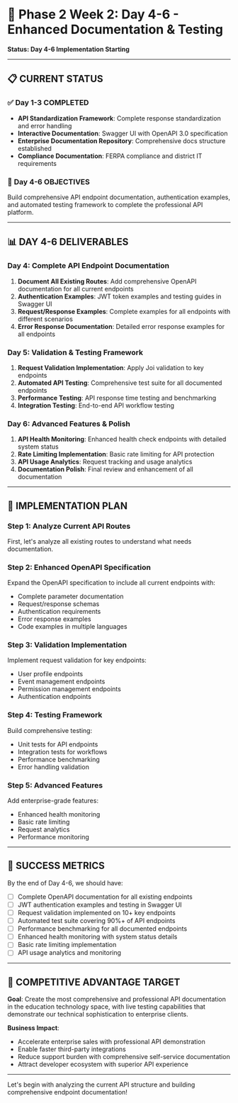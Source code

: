 # 🚀 Phase 2 Week 2: Day 4-6 - Enhanced Documentation & Testing

**Status: Day 4-6 Implementation Starting**

---

## 📋 CURRENT STATUS

### ✅ **Day 1-3 COMPLETED**
- **API Standardization Framework**: Complete response standardization and error handling
- **Interactive Documentation**: Swagger UI with OpenAPI 3.0 specification
- **Enterprise Documentation Repository**: Comprehensive docs structure established
- **Compliance Documentation**: FERPA compliance and district IT requirements

### 🎯 **Day 4-6 OBJECTIVES**
Build comprehensive API endpoint documentation, authentication examples, and automated testing framework to complete the professional API platform.

---

## 📊 DAY 4-6 DELIVERABLES

### **Day 4: Complete API Endpoint Documentation**
1. **Document All Existing Routes**: Add comprehensive OpenAPI documentation for all current endpoints
2. **Authentication Examples**: JWT token examples and testing guides in Swagger UI
3. **Request/Response Examples**: Complete examples for all endpoints with different scenarios
4. **Error Response Documentation**: Detailed error response examples for all endpoints

### **Day 5: Validation & Testing Framework**
1. **Request Validation Implementation**: Apply Joi validation to key endpoints
2. **Automated API Testing**: Comprehensive test suite for all documented endpoints
3. **Performance Testing**: API response time testing and benchmarking
4. **Integration Testing**: End-to-end API workflow testing

### **Day 6: Advanced Features & Polish**
1. **API Health Monitoring**: Enhanced health check endpoints with detailed system status
2. **Rate Limiting Implementation**: Basic rate limiting for API protection
3. **API Usage Analytics**: Request tracking and usage analytics
4. **Documentation Polish**: Final review and enhancement of all documentation

---

## 🔧 IMPLEMENTATION PLAN

### **Step 1: Analyze Current API Routes**
First, let's analyze all existing routes to understand what needs documentation.

### **Step 2: Enhanced OpenAPI Specification**
Expand the OpenAPI specification to include all current endpoints with:
- Complete parameter documentation
- Request/response schemas
- Authentication requirements
- Error response examples
- Code examples in multiple languages

### **Step 3: Validation Implementation**
Implement request validation for key endpoints:
- User profile endpoints
- Event management endpoints
- Permission management endpoints
- Authentication endpoints

### **Step 4: Testing Framework**
Build comprehensive testing:
- Unit tests for API endpoints
- Integration tests for workflows
- Performance benchmarking
- Error handling validation

### **Step 5: Advanced Features**
Add enterprise-grade features:
- Enhanced health monitoring
- Basic rate limiting
- Request analytics
- Performance monitoring

---

## 🎯 SUCCESS METRICS

By the end of Day 4-6, we should have:
- [ ] Complete OpenAPI documentation for all existing endpoints
- [ ] JWT authentication examples and testing in Swagger UI
- [ ] Request validation implemented on 10+ key endpoints
- [ ] Automated test suite covering 90%+ of API endpoints
- [ ] Performance benchmarking for all documented endpoints
- [ ] Enhanced health monitoring with system status details
- [ ] Basic rate limiting implementation
- [ ] API usage analytics and monitoring

---

## 🚀 COMPETITIVE ADVANTAGE TARGET

**Goal**: Create the most comprehensive and professional API documentation in the education technology space, with live testing capabilities that demonstrate our technical sophistication to enterprise clients.

**Business Impact**: 
- Accelerate enterprise sales with professional API demonstration
- Enable faster third-party integrations
- Reduce support burden with comprehensive self-service documentation
- Attract developer ecosystem with superior API experience

---

Let's begin with analyzing the current API structure and building comprehensive endpoint documentation!
